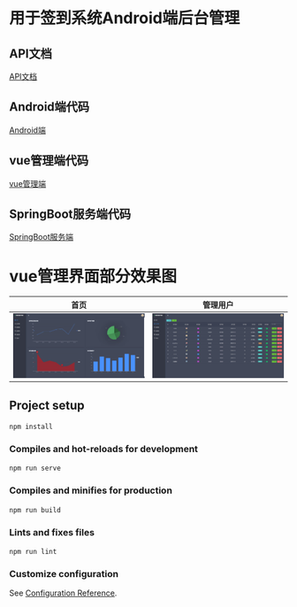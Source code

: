 # 用于签到系统Android端后台管理

API文档
-------
[API文档](https://console-docs.apipost.cn/preview/9e608885058d3ede/38f1d8c9f866c1c9)

Android端代码
---
[Android端](https://github.com/pikachu0621/JoinAndroid)

vue管理端代码
---
[vue管理端](https://github.com/pikachu0621/JoinVue)

SpringBoot服务端代码
---
[SpringBoot服务端](https://github.com/pikachu0621/JoinSpring)


vue管理界面部分效果图
======

|首页|管理用户|
|:---:|:--:|
| ![](/material/1.png) | ![](/material/2.png) |


## Project setup
```
npm install
```

### Compiles and hot-reloads for development
```
npm run serve
```

### Compiles and minifies for production
```
npm run build
```

### Lints and fixes files
```
npm run lint
```

### Customize configuration
See [Configuration Reference](https://cli.vuejs.org/config/).
